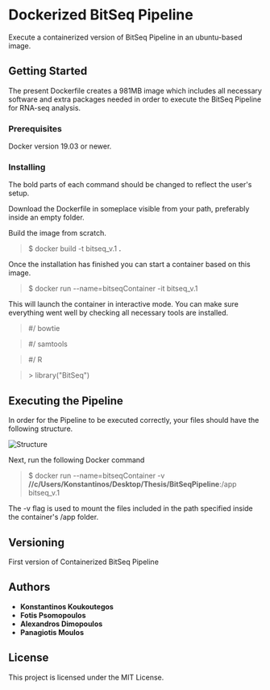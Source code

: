 # Dockerized BitSeq Pipeline

Execute a containerized version of BitSeq Pipeline in an ubuntu-based image. 

## Getting Started

The present Dockerfile creates a 981MB image which includes all necessary software and extra packages needed in order to execute the BitSeq Pipeline for RNA-seq analysis. 

### Prerequisites

Docker version 19.03 or newer.

### Installing

The bold parts of each command should be changed to reflect the user's setup.

Download the Dockerfile in someplace visible from your path, preferably inside an empty folder.

Build the image from scratch.


>$ docker build -t bitseq_v.1 **.**


Once the installation has finished you can start a container based on this image.


>$ docker run --name=bitseqContainer -it bitseq_v.1


This will launch the container in interactive mode. You can make sure everything went well by checking all necessary tools are installed. 


> #/ bowtie

> #/ samtools

> #/ R

> \> library("BitSeq")


## Executing the Pipeline

In order for the Pipeline to be executed correctly, your files should have the following structure.

![Structure](https://user-images.githubusercontent.com/56021536/68848149-7abb0180-06d8-11ea-81e0-7567286a8239.png)

Next, run the following Docker command

>$ docker run --name=bitseqContainer -v **//c/Users/Konstantinos/Desktop/Thesis/BitSeqPipeline**:/app bitseq_v.1

The -v flag is used to mount the files included in the path specified inside the container's /app folder.

## Versioning

First version of Containerized BitSeq Pipeline

## Authors

* **Konstantinos Koukoutegos** 
* **Fotis Psomopoulos** 
* **Alexandros Dimopoulos** 
* **Panagiotis Moulos** 


## License

This project is licensed under the MIT License.



